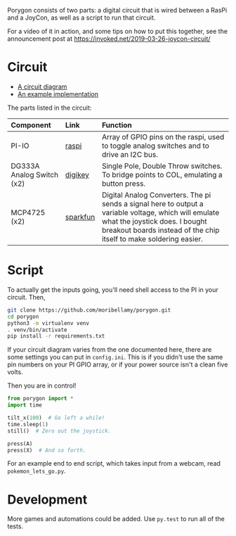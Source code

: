 Porygon consists of two parts: a digital circuit that is wired between a RasPi and a JoyCon, as well as a script
to run that circuit.

For a video of it in action, and some tips on how to put this together, see the announcement post at 
https://invoked.net/2019-03-26-joycon-circuit/

# Circuit

* [A circuit diagram](docs/circuit.png?raw=true)
* [An example implementation](docs/breadboard.jpg?raw=true)

The parts listed in the circuit:

| Component | Link | Function |
| :------ |:--- | :--- |
| PI-IO | [raspi](https://www.raspberrypi.org/products/raspberry-pi-1-model-b-plus/) |Array of GPIO pins on the raspi, used to toggle analog switches and to drive an I2C bus.| 
| DG333A Analog Switch (x2)| [digikey](https://www.digikey.com/product-detail/en/DG333ADJ-E3/DG333ADJ-E3-ND/2621669?utm_campaign=buynow&WT.z_cid=ref_octopart_dkc_buynow&utm_medium=aggregator&curr=usd&site=us&utm_source=octopart) | Single Pole, Double Throw switches. To bridge points to COL, emulating a button press.| 
|MCP4725 (x2)| [sparkfun](https://www.sparkfun.com/products/12918)| Digital Analog Converters. The pi sends a signal here to output a variable voltage, which will emulate what the joystick does. I bought breakout boards instead of the chip itself to make soldering easier.|

# Script

To actually get the inputs going, you'll need shell access to the PI in your circuit. Then,

```bash
git clone https://github.com/moribellamy/porygon.git
cd porygon
python3 -m virtualenv venv
. venv/bin/activate
pip install -r requirements.txt
```

If your circuit diagram varies from the one documented here, there are some settings you can put in
`config.ini`. This is if you didn't use the same pin numbers on your PI GPIO array, or if your
power source isn't a clean five volts.

Then you are in control!

```python
from porygon import *
import time

tilt_x(100)  # Go left a while!
time.sleep(1)
still()  # Zero out the joystick.

press(A)
press(X)  # And so forth.
```

For an example end to end script, which takes input from a webcam, read `pokemon_lets_go.py`.

# Development

More games and automations could be added. Use `py.test` to run all of the tests.

